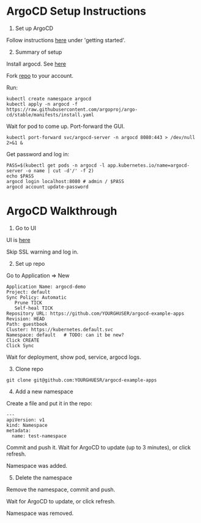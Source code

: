 # ArgoCD Setup Instructions

1) Set up ArgoCD

Follow instructions [here](https://docs.fluxcd.io/) under 'getting started'.

2) Summary of setup

Install argocd. See [here](https://argoproj.github.io/argo-cd/getting_started/#2-download-argo-cd-cli)

Fork [repo](https://github.com/argoproj/argocd-example-apps) to your account.

Run:

```
kubectl create namespace argocd
kubectl apply -n argocd -f https://raw.githubusercontent.com/argoproj/argo-cd/stable/manifests/install.yaml
```

Wait for pod to come up.
Port-forward the GUI.

```
kubectl port-forward svc/argocd-server -n argocd 8080:443 > /dev/null 2>&1 &
```

Get password and log in:

```
PASS=$(kubectl get pods -n argocd -l app.kubernetes.io/name=argocd-server -o name | cut -d'/' -f 2)
echo $PASS
argocd login localhost:8080 # admin / $PASS
argocd account update-password
```

# ArgoCD Walkthrough

1) Go to UI

UI is [here](https://localhost:8080)

Skip SSL warning and log in.

2) Set up repo

Go to Application => New

```
Application Name: argocd-demo
Project: default
Sync Policy: Automatic
   Prune TICK
   Self-heal TICK
Repository URL: https://github.com/YOURGHUSER/argocd-example-apps
Revision: HEAD
Path: guestbook
Cluster: https://kubernetes.default.svc
Namespace: default   # TODO: can it be new?
Click CREATE
Click Sync
```
Wait for deployment, show pod, service, argocd logs.

3) Clone repo

```
git clone git@github.com:YOURGHUESR/argocd-example-apps
```

4) Add a new namespace

Create a file and put it in the repo:

```
---
apiVersion: v1
kind: Namespace
metadata:
  name: test-namespace
```

Commit and push it. Wait for ArgoCD to update (up to 3 minutes), or click refresh.

Namespace was added.

5) Delete the namespace

Remove the namespace, commit and push.

Wait for ArgoCD to update, or click refresh.

Namespace was removed.
